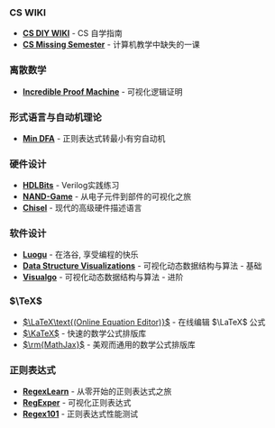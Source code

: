 ### CS WIKI

* **[CS DIY WIKI](https://csdiy.wiki)** - CS 自学指南
* **[CS Missing Semester](https://missing-semester-cn.github.io/)** - 计算机教学中缺失的一课

### 离散数学

* **[Incredible Proof Machine](https://incredible.pm)** - 可视化逻辑证明

### 形式语言与自动机理论

* **[Min DFA](https://cyberzhg.github.io/toolbox/min_dfa)** - 正则表达式转最小有穷自动机

### 硬件设计

* **[HDLBits](https://hdlbits.01xz.net/wiki/Main_Page)** - Verilog实践练习
* **[NAND-Game](https://nandgame.com)** - 从电子元件到部件的可视化之旅
* **[Chisel](https://www.chisel-lang.org/chisel3/docs/introduction.html)** - 现代的高级硬件描述语言

### 软件设计

* **[Luogu](https://www.luogu.com.cn/)** - 在洛谷, 享受编程的快乐
* **[Data Structure Visualizations](https://www.cs.usfca.edu/~galles/visualization/Algorithms.html)** - 可视化动态数据结构与算法 - 基础
* **[Visualgo](https://visualgo.net/zh)** - 可视化动态数据结构与算法 - 进阶

### $\TeX$

* [$\LaTeX\text{(Online Equation Editor)}$](https://latex.codecogs.com/eqneditor/editor.php) - 在线编辑 $\LaTeX$ 公式
* [$\KaTeX$](https://katex.org/) - 快速的数学公式排版库
* [$\rm{MathJax}$](https://www.mathjax.org/) - 美观而通用的数学公式排版库

### 正则表达式

* **[RegexLearn](https://regexlearn.com/)** - 从零开始的正则表达式之旅
* **[RegExper](https://regexper.com/)** - 可视化正则表达式
* **[Regex101](https://regex101.com/)** - 正则表达式性能测试